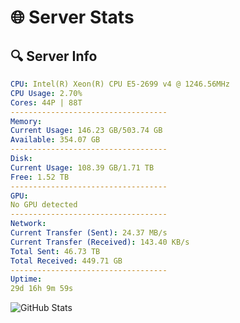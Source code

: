 # 🌐 Server Stats
## 🔍 Server Info
```yaml
CPU: Intel(R) Xeon(R) CPU E5-2699 v4 @ 1246.56MHz
CPU Usage: 2.70%
Cores: 44P | 88T
-----------------------------------
Memory:
Current Usage: 146.23 GB/503.74 GB
Available: 354.07 GB
-----------------------------------
Disk:
Current Usage: 108.39 GB/1.71 TB
Free: 1.52 TB
-----------------------------------
GPU:
No GPU detected
-----------------------------------
Network:
Current Transfer (Sent): 24.37 MB/s
Current Transfer (Received): 143.40 KB/s
Total Sent: 46.73 TB
Total Received: 449.71 GB
-----------------------------------
Uptime:
29d 16h 9m 59s
```
![GitHub Stats](https://img.shields.io/badge/Updated-2025-04-06_13:32:48-blue)